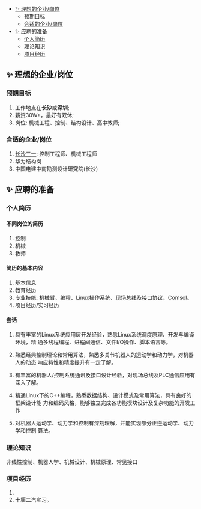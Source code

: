 <!-- TOC GFM -->

* [✨ 理想的企业/岗位](#-理想的企业岗位)
  - [预期目标](#预期目标)
  - [合适的企业/岗位](#合适的企业岗位)
* [✨ 应聘的准备](#-应聘的准备)
  - [个人简历](#个人简历)
  - [理论知识](#理论知识)
  - [项目经历](#项目经历)

<!-- /TOC -->

## ✨ 理想的企业/岗位
### 预期目标
1. 工作地点在**长沙**或**深圳**;
1. 薪资30W+，最好有双休;
1. 岗位: 机械工程、控制、结构设计、高中教师;

### 合适的企业/岗位
1. [长沙三一](http://sanycampus.zhiye.com/index): 控制工程师、机械工程师
1. 华为结构岗
1. 中国电建中南勘测设计研究院(长沙)

## ✨ 应聘的准备
### 个人简历
#### 不同岗位的简历
1. 控制
1. 机械
1. 教师

#### 简历的基本内容
1. 基本信息
1. 教育经历
1. 专业技能: 机械臂、编程、Linux操作系统、现场总线及接口协议、Comsol。
1. 项目经历/实习经历

#### 套话
1. 具有丰富的Linux系统应用层开发经验，熟悉Linux系统调度原理、开发与编译环境，精
   通多线程编程、进程间通信、文件I/O操作、脚本语言等。

1. 熟悉经典控制理论和常用算法，熟悉多关节机器人的运动学和动力学，对机器人的动态
   响应特性和精度提升有一定了解。

1. 有丰富的机器人/控制系统通讯及接口设计经验，对现场总线及PLC通信应用有深入了解。

1. 精通Linux下的C++编程，熟悉数据结构、设计模式及常用算法，具有良好的框架设计能
   力和编码风格，能够独立完成各功能模块设计及复杂功能的开发工作

1. 对机器人运动学、动力学和控制有深刻理解，并能实现部分正逆运动学、动力学和控制
   算法。

### 理论知识
非线性控制、机器人学、机械设计、机械原理、常见接口

### 项目经历
1. 
1. 十堰二汽实习。


